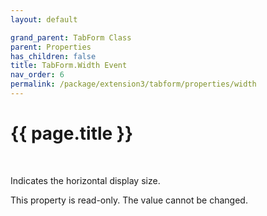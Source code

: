 ```yaml
---
layout: default

grand_parent: TabForm Class
parent: Properties
has_children: false
title: TabForm.Width Event
nav_order: 6
permalink: /package/extension3/tabform/properties/width
---
```

# {{ page.title }}
<br>

Indicates the horizontal display size.

This property is read-only. The value cannot be changed.